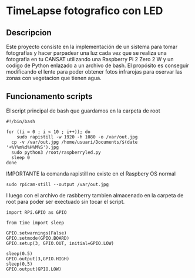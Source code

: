 # TimeLapse fotografico con LED

## Descripcion

Este proyecto consiste en la implementación de un sistema para tomar fotografías y hacer parpadear una luz cada vez que se realiza una fotografia en tu CANSAT utilizando una Raspberry Pi 2 Zero 2 W y un codigo de Python enlazado a un archivo de bash. El propósito es conseguir modificando el lente para poder obtener fotos infrarojas para oservar las zonas con vegetacion que tienen agua.

## Funcionamento scripts

El script principal de bash que guardamos en la carpeta de root
```blue
#!/bin/bash

for ((i = 0 ; i < 10 ; i++)); do
	sudo rapistill -w 1920 -h 1080 -o /var/out.jpg
  cp -v /var/out.jpg /home/usuari/Documents/$(date '+%Y%m%d%H%M%S').jpg
  sudo python3 /root/raspberryled.py
  sleep 0
done
```
IMPORTANTE la comanda rapistill no existe en el Raspbery OS normal 
```blue 
sudo rpicam-still --output /var/out.jpg
```
I luego con el archivo de rasbberry tambien almacenado en la carpeta de root para poder ser exectuado sin tocar el script.

```blue
import RPi.GPIO as GPIO

from time import sleep

GPIO.setwarnings(False)
GPIO.setmode(GPIO.BOARD)
GPIO.setup(3, GPIO.OUT, initial=GPIO.LOW)

sleep(0.5)
GPIO.output(3,GPIO.HIGH)
sleep(0,5)
GPIO.output(GPIO.LOW)
```

